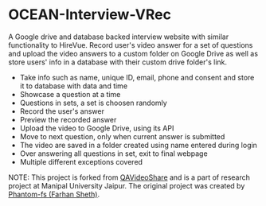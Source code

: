 # OCEAN-Interview-VRec
A Google drive and database backed interview website with similar functionality to HireVue. Record user's video answer for a set of questions and upload the video answers to a custom folder on Google Drive as well as store users' info in a database with their custom drive folder's link.

- Take info such as name, unique ID, email, phone and consent and store it to database with data and time
- Showcase a question at a time
- Questions in sets, a set is choosen randomly
- Record the user's answer
- Preview the recorded answer
- Upload the video to Google Drive, using its API
- Move to next question, only when current answer is submitted
- The video are saved in a folder created using name entered during login
- Over answering all questions in set, exit to final webpage
- Multiple different exceptions covered

NOTE: This project is forked from [QAVideoShare](https://github.com/Phantom-fs/QAVideoShare) and is a part of research project at Manipal University Jaipur. The original project was created by [Phantom-fs (Farhan Sheth)](https://github.com/Phantom-fs).
